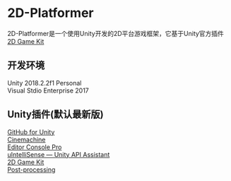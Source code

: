 # 2D-Platformer
2D-Platformer是一个使用Unity开发的2D平台游戏框架，它基于Unity官方插件[2D Game Kit](https://assetstore.unity.com/packages/essentials/tutorial-projects/2d-game-kit-107098)

## 开发环境
Unity 2018.2.2f1 Personal<br>
Visual Stdio Enterprise 2017<br>

## Unity插件(默认最新版)
[GitHub for Unity](https://assetstore.unity.com/packages/tools/version-control/github-for-unity-118069)<br>
[Cinemachine](https://assetstore.unity.com/packages/essentials/cinemachine-79898)<br>
[Editor Console Pro](https://assetstore.unity.com/packages/tools/utilities/editor-console-pro-11889)<br>
[uIntelliSense — Unity API Assistant](https://assetstore.unity.com/packages/tools/utilities/uintellisense-unity-api-assistant-22906)<br>
[2D Game Kit](https://assetstore.unity.com/packages/essentials/tutorial-projects/2d-game-kit-107098)<br>
[Post-processing](https://github.com/Unity-Technologies/PostProcessing)<br>
